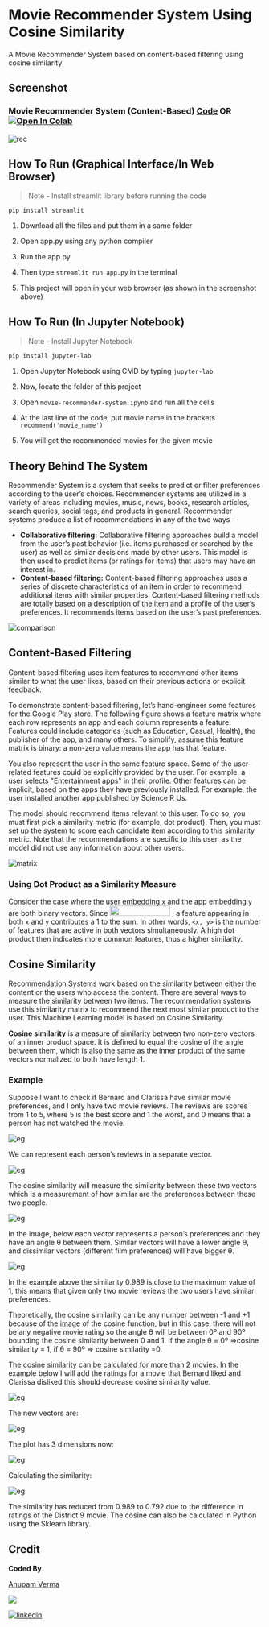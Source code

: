 # Movie Recommender System Using Cosine Similarity

A Movie Recommender System based on content-based filtering using cosine similarity

## Screenshot

### Movie Recommender System (Content-Based) [Code](https://github.com/anupam215769/Movie-Recommender-System-ML/blob/main/movie-recommender-system.ipynb) OR <a href="https://colab.research.google.com/github/anupam215769/Movie-Recommender-System-ML/blob/main/movie-recommender-system.ipynb"><img src="https://colab.research.google.com/assets/colab-badge.svg" alt="Open In Colab"></a>

![rec](https://i.imgur.com/qGAxNDi.png)

## How To Run (Graphical Interface/In Web Browser)

> Note - Install streamlit library before running the code

```
pip install streamlit
```

1. Download all the files and put them in a same folder

2. Open app.py using any python compiler

3. Run the app.py

4. Then type `streamlit run app.py` in the terminal

5. This project will open in your web browser (as shown in the screenshot above)


## How To Run (In Jupyter Notebook)

> Note - Install Jupyter Notebook

```
pip install jupyter-lab
```

1. Open Jupyter Notebook using CMD by typing `jupyter-lab`

2. Now, locate the folder of this project

3. Open `movie-recommender-system.ipynb` and run all the cells

4. At the last line of the code, put movie name in the brackets `recommend('movie_name')`

5. You will get the recommended movies for the given movie






## Theory Behind The System

Recommender System is a system that seeks to predict or filter preferences according to the user’s choices. Recommender systems are utilized in a variety of areas including movies, music, news, books, research articles, search queries, social tags, and products in general. 
Recommender systems produce a list of recommendations in any of the two ways –

- **Collaborative filtering:** Collaborative filtering approaches build a model from the user’s past behavior (i.e. items purchased or searched by the user) as well as similar decisions made by other users. This model is then used to predict items (or ratings for items) that users may have an interest in.
- **Content-based filtering:** Content-based filtering approaches uses a series of discrete characteristics of an item in order to recommend additional items with similar properties. Content-based filtering methods are totally based on a description of the item and a profile of the user’s preferences. It recommends items based on the user’s past preferences.

![comparison](https://i.imgur.com/09y3k9S.png)



## Content-Based Filtering

Content-based filtering uses item features to recommend other items similar to what the user likes, based on their previous actions or explicit feedback.

To demonstrate content-based filtering, let’s hand-engineer some features for the Google Play store. The following figure shows a feature matrix where each row represents an app and each column represents a feature. Features could include categories (such as Education, Casual, Health), the publisher of the app, and many others. To simplify, assume this feature matrix is binary: a non-zero value means the app has that feature.

You also represent the user in the same feature space. Some of the user-related features could be explicitly provided by the user. For example, a user selects "Entertainment apps" in their profile. Other features can be implicit, based on the apps they have previously installed. For example, the user installed another app published by Science R Us.

The model should recommend items relevant to this user. To do so, you must first pick a similarity metric (for example, dot product). Then, you must set up the system to score each candidate item according to this similarity metric. Note that the recommendations are specific to this user, as the model did not use any information about other users.

![matrix](https://i.imgur.com/SEl4fQE.jpg)


<h3 class="hide-from-toc" id="using-dot-product-as-a-similarity-measure" data-text="Using Dot Product as a Similarity Measure">Using Dot Product as a Similarity Measure</h3>

Consider the case where the user embedding `x` and the app embedding `y` are both binary vectors. Since <img src="https://i.imgur.com/O3m5gUq.png" width="120" height="20" /> , a feature appearing in both `x` and `y` contributes a 1 to the sum. In other words, `<x, y>` is the number of features that are active in both vectors simultaneously. A high dot product then indicates more common features, thus a higher similarity.


## Cosine Similarity

Recommendation Systems work based on the similarity between either the content or the users who access the content.
There are several ways to measure the similarity between two items. The recommendation systems use this similarity matrix to recommend the next most similar product to the user.
This Machine Learning model is based on Cosine Similarity.

**Cosine similarity** is a measure of similarity between two non-zero vectors of an inner product space. It is defined to equal the cosine of the angle between them, which is also the same as the inner product of the same vectors normalized to both have length 1.

### Example

Suppose I want to check if Bernard and Clarissa have similar movie preferences, and I only have two movie reviews. The reviews are scores from 1 to 5, where 5 is the best score and 1 the worst, and 0 means that a person has not watched the movie.

![eg](https://miro.medium.com/max/535/1*xBpc0BFUMW_8vIoplpM94w.png)

We can represent each person’s reviews in a separate vector.

![eg](https://miro.medium.com/max/284/1*0MZ-kl2jsa1SH1r9J7yfCg.png)

The cosine similarity will measure the similarity between these two vectors which is a measurement of how similar are the preferences between these two people.

![eg](https://miro.medium.com/max/690/1*kDWCM-8qopE2ekudxlOudw.png)

In the image, below each vector represents a person’s preferences and they have an angle θ between them. Similar vectors will have a lower angle θ, and dissimilar vectors (different film preferences) will have bigger θ.

![eg](https://miro.medium.com/max/875/1*JdXBbKlOKS9UNFpLNchfdA.png)

In the example above the similarity 0.989 is close to the maximum value of 1, this means that given only two movie reviews the two users have similar preferences.

Theoretically, the cosine similarity can be any number between -1 and +1 because of the [image](https://en.wikipedia.org/wiki/Image_(mathematics)) of the cosine function, but in this case, there will not be any negative movie rating so the angle θ will be between 0º and 90º bounding the cosine similarity between 0 and 1. If the angle θ = 0º =>cosine similarity = 1, if θ = 90º => cosine similarity =0.


The cosine similarity can be calculated for more than 2 movies. In the example below I will add the ratings for a movie that Bernard liked and Clarissa disliked this should decrease cosine similarity value.

![eg](https://miro.medium.com/max/714/1*d-qq_Ee_rUpQZfN3N28xYA.png)

The new vectors are:

![eg](https://miro.medium.com/max/479/1*lv9PosfMD9fUZC-3IgI-EQ.png)

The plot has 3 dimensions now:

![eg](https://miro.medium.com/max/645/1*JDlFeJM-Z3VQFprHGBTd9A.png)

Calculating the similarity:

![eg](https://miro.medium.com/max/463/1*VJE2Yi7S-o1x_-xi7GnWRQ.png)

The similarity has reduced from 0.989 to 0.792 due to the difference in ratings of the District 9 movie. The cosine can also be calculated in Python using the Sklearn library.



## Credit

**Coded By**

[Anupam Verma](https://github.com/anupam215769)

<a href="https://github.com/anupam215769/Movie-Recommender-System-ML/graphs/contributors">
  <img src="https://contributors-img.web.app/image?repo=anupam215769/Movie-Recommender-System-ML" />
</a>

[![linkedin](https://img.shields.io/badge/linkedin-0A66C2?style=for-the-badge&logo=linkedin&logoColor=white)](https://www.linkedin.com/in/anupam-verma-383855223/)
    
    
    
